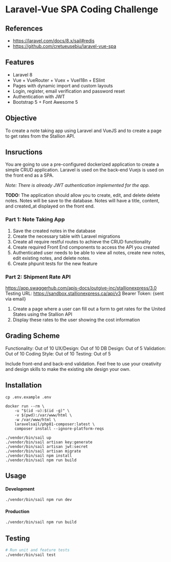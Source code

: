 #  Laravel-Vue SPA Coding Challenge

## References
- https://laravel.com/docs/8.x/sail#redis
- https://github.com/cretueusebiu/laravel-vue-spa

## Features
- Laravel 8
- Vue + VueRouter + Vuex + VueI18n + ESlint
- Pages with dynamic import and custom layouts
- Login, register, email verification and password reset
- Authentication with JWT
- Bootstrap 5 + Font Awesome 5

## Objective

To create a note taking app using Laravel and VueJS and to create a page to get rates from the Stallion API.

## Insructions

You are going to use a pre-configured dockerized application to create a simple CRUD application. Laravel is used on the back-end Vuejs is used on the front end as a SPA.

_Note: There is already JWT authentication implemented for the app._

**TODO:** The application should allow you to create, edit, and delete delete notes. Notes will be save to the database. Notes will have a title, content, and created_at displayed on the front end.

### Part 1: Note Taking App
1.  Save the created notes in the database
2.  Create the necessary table with Laravel migrations
3.  Create all require restful routes to achieve the CRUD functionality
4.  Create required Front End components to access the API you created
5.  Authenticated user needs to be able to view all notes, create new notes, edit existing notes, and delete notes.
6.  Create phpunit tests for the new feature

### Part 2: Shipment Rate API
https://app.swaggerhub.com/apis-docs/outgive-inc/stallionexpress/3.0
Testing URL: https://sandbox.stallionexpress.ca/api/v3
Bearer Token: {sent via email}

1.  Create a page where a user can fill out a form to get rates for the United States using the Stallion API
2.  Display these rates to the user showing the cost information

## Grading Scheme

Functionality: Out of 10
UX/Design: Out of 10
DB Design: Out of 5
Validation: Out of 10
Coding Style: Out of 10
Testing: Out of 5

Include front-end and back-end validation.
Feel free to use your creativity and design skills to make the existing site design your own.
## Installation

```
cp .env.example .env

docker run --rm \
    -u "$(id -u):$(id -g)" \
    -v $(pwd):/var/www/html \
    -w /var/www/html \
    laravelsail/php81-composer:latest \
    composer install --ignore-platform-reqs

./vendor/bin/sail up
./vendor/bin/sail artisan key:generate 
./vendor/bin/sail artisan jwt:secret
./vendor/bin/sail artisan migrate 
./vendor/bin/sail npm install
./vendor/bin/sail npm run build

```

## Usage

#### Development

```bash
./vendor/bin/sail npm run dev
```

#### Production

```bash
./vendor/bin/sail npm run build
```

## Testing

```bash
# Run unit and feature tests
./vendor/bin/sail test